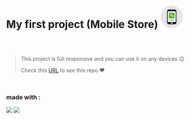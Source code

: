 <h1>
  My first project (Mobile Store)
  <img src="https://raw.githubusercontent.com/mahdibaderloo/mobile-store/86fef490dbe1819da3e51f122de02aa2f9dab747/images/online-shop-logo.svg" width="60px">
</h1>

<br>
<br>

> This project is full responsive and you can use it on any devices 😉
>
> Check this [URL](https://mahdibaderloo.github.io/mobile-store/) to see this repo ❤️

<br>

### made with :
![](https://img.shields.io/badge/HTML5-E34F26?style=for-the-badge&logo=html5&logoColor=white)
![](https://img.shields.io/badge/CSS3-1572B6?style=for-the-badge&logo=css3&logoColor=white)
